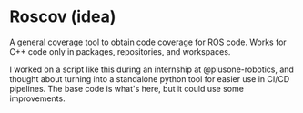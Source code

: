 # Roscov (idea)

A general coverage tool to obtain code coverage for ROS code. Works for C++ code only in packages, repositories, and workspaces.

I worked on a script like this during an internship at @plusone-robotics, and thought about turning into a standalone python tool for easier use in CI/CD pipelines. The base code is what's here, but it could use some improvements.
